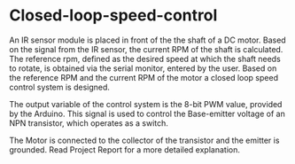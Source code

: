 # Closed-loop-speed-control
An IR sensor module is placed in front of the the shaft of a DC motor. Based on the signal from the IR sensor, the current RPM of the shaft is calculated.
The reference rpm, defined as the desired speed at which the shaft needs to rotate, is obtained via the serial monitor, entered by the user. Based on the reference RPM and the current RPM of the motor a closed loop speed control system is designed.

The output variable of the control system is the 8-bit PWM value, provided by the Arduino. This signal is used to control the Base-emitter voltage of an NPN transistor, which operates as a switch. 

The Motor is connected to the collector of the transistor and the emitter is grounded.
Read Project Report for a more detailed explanation.



